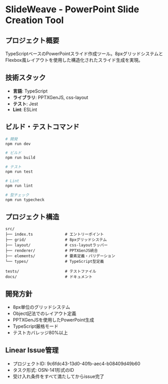 # SlideWeave - PowerPoint Slide Creation Tool

## プロジェクト概要

TypeScriptベースのPowerPointスライド作成ツール。8pxグリッドシステムとFlexbox風レイアウトを使用した構造化されたスライド生成を実現。

## 技術スタック

- **言語**: TypeScript
- **ライブラリ**: PPTXGenJS, css-layout
- **テスト**: Jest
- **Lint**: ESLint

## ビルド・テストコマンド

```bash
# 開発
npm run dev

# ビルド
npm run build

# テスト
npm run test

# Lint
npm run lint

# 型チェック
npm run typecheck
```

## プロジェクト構造

```
src/
├── index.ts              # エントリーポイント
├── grid/                 # 8pxグリッドシステム
├── layout/               # css-layoutラッパー
├── renderer/             # PPTXGenJS統合
├── elements/             # 要素定義・バリデーション
└── types/                # TypeScript型定義

tests/                    # テストファイル
docs/                     # ドキュメント
```

## 開発方針

- 8px単位のグリッドシステム
- Object記法でのレイアウト定義
- PPTXGenJSを使用したPowerPoint生成
- TypeScript厳格モード
- テストカバレッジ80%以上

## Linear Issue管理

- プロジェクトID: 9c6fdc43-13d0-40fb-aec4-b08409d49b60
- タスク形式: OSN-141形式のID
- 受け入れ条件をすべて満たしてからissue完了